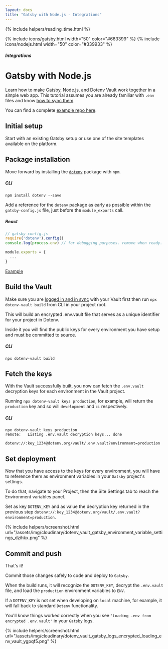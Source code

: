 ```yaml
---
layout: docs
title: "Gatsby with Node.js - Integrations"
---
```


{% include helpers/reading_time.html %}

{% include icons/gatsby.html width="50" color="#663399" %}
{% include icons/nodejs.html width="50" color="#339933" %}

##### Integrations
# __Gatsby with Node.js__

Learn how to make Gatsby, Node.js, and Dotenv Vault work together in a simple web app. This tutorial assumes you are already familiar with `.env` files and know [how to sync them](/docs/tutorials/sync).

You can find a complete [example repo here](https://github.com/dotenv-org/integration-example-gatsby-nodejs).

## Initial setup
Start with an existing Gatsby setup or use one of the site templates available on the platform.

## Package installation
Move forward by installing the [`dotenv`](https://github.com/motdotla/dotenv) package with `npm`.

##### CLI
```shell
npm install dotenv --save
```

Add a reference for the `dotenv` package as early as possible within the `gatsby-config.js` file, just before the `module_exports` call.

##### React
```js
// gatsby-config.js
require('dotenv').config()
console.log(process.env) // for debugging purposes. remove when ready.

module.exports = {
  ...
}
```
[Example](https://github.com/dotenv-org/integration-example-gatsby-nodejs/blob/main/gatsby-config.js)

## Build the Vault
Make sure you are [logged in and in sync](/docs/tutorials/sync) with your Vault first then run `npx dotenv-vault build` from CLI in your project root.

This will build an encrypted .env.vault file that serves as a unique identifier for your project in Dotenv.

Inside it you will find the public keys for every environment you have setup and must be committed to source.

##### CLI
```shell
npx dotenv-vault build
```

## Fetch the keys
With the Vault successfully built, you now can fetch the `.env.vault` decryption keys for each environment in the Vault project.

Running `npx dotenv-vault keys production`, for example, will return the `production` key and so will `development` and `ci` respectively.

##### CLI
```shell
npx dotenv-vault keys production
remote:   Listing .env.vault decryption keys... done

dotenv://:key_1234@dotenv.org/vault/.env.vault?environment=production
```

## Set deployment
Now that you have access to the keys for every environment, you will have to reference them as environment variables in your `Gatsby` project's settings.

To do that, navigate to your Project, then the Site Settings tab to reach the Environment variables panel.

Set as key `DOTENV_KEY` and as value the decryption key returned in the previous step `dotenv://:key_1234@dotenv.org/vault/.env.vault?environment=production`.

{% include helpers/screenshot.html url="/assets/img/cloudinary/dotenv_vault_gatsby_environment_variable_settings_dzihkx.png" %}

## Commit and push
That's it!

Commit those changes safely to code and deploy to `Gatsby`.

When the build runs, it will recognize the `DOTENV_KEY`, decrypt the `.env.vault` file, and load the `production` environment variables to `ENV`.

If a `DOTENV_KEY` is not set when developing on `local` machine, for example, it will fall back to standard `Dotenv` functionality.

You'll know things worked correctly when you see `'Loading .env from encrypted .env.vault'` in your `Gatsby` logs.

{% include helpers/screenshot.html url="/assets/img/cloudinary/dotenv_vault_gatsby_logs_encrypted_loading_env_vault_ygpqf5.png" %}
